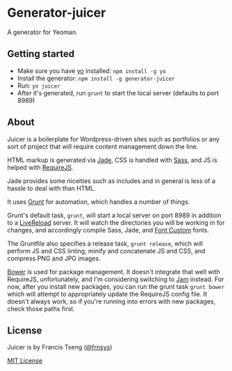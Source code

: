 # Generator-juicer

A generator for Yeoman.

## Getting started
- Make sure you have [yo](https://github.com/yeoman/yo) installed:
    `npm install -g yo`
- Install the generator: `npm install -g generator-juicer`
- Run: `yo juicer`
- After it's generated, run `grunt` to start the local server (defaults to
        port 8989)

## About
Juicer is a boilerplate for Wordpress-driven sites such as portfolios or
any sort of project that will require content management down the line.

HTML markup is generated via [Jade](http://jade-lang.com/), CSS is
handled with [Sass](http://sass-lang.com/), and JS is helped with
[RequireJS](http://requirejs.org/).

Jade provides some niceities such as includes and in general is less of
a hassle to deal with than HTML.

It uses [Grunt](http://gruntjs.com/) for automation, which handles a number of things.

Grunt's default task, `grunt`, will start a local server on port 8989 in addition to a [LiveReload](http://livereload.com/)
server. It will watch the directories you will be working in for
changes, and accordingly compile Sass, Jade, and [Font
Custom](http://fontcustom.com/) fonts.

The Gruntfile also specifies a release task, `grunt release`, which will
perform JS and CSS linting, minify and concatenate JS and CSS, and
compress PNG and JPG images.

[Bower](http://bower.io/) is used for package management. It doesn't
integrate that well with RequireJS, unfortunately, and I'm considering
switching to [Jam](http://jamjs.org/) instead. For now, after you
install new packages, you can run the grunt task `grunt bower` which
will attempt to appropriately update the RequireJS config file. It
doesn't always work, so if you're running into errors with new packages,
    check those paths first.

## License
Juicer is by Francis Tseng ([@frnsys](https://twitter.com/frnsys))

[MIT License](http://en.wikipedia.org/wiki/MIT_License)

